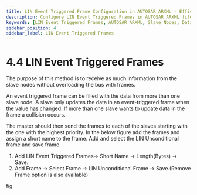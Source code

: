 ```yaml
---
title: LIN Event Triggered Frame Configuration in AUTOSAR ARXML - Efficient Data Handling
description: Configure LIN Event Triggered Frames in AUTOSAR ARXML files to optimize data communication from multiple slave nodes without overloading the bus. Assign short names and lengths to event-triggered frames, select LIN Unconditional frames, and manage data updates efficiently while handling potential collisions.
keywords: [LIN Event Triggered Frames, AUTOSAR ARXML, Slave Nodes, Data Update, Frame Collision, Master Node, LIN Unconditional Frame, Short Name, Frame Length]
sidebar_position: 4
sidebar_label: LIN Event Triggered Frames
---
```


# 4.4 LIN Event Triggered Frames

The purpose of this method is to receive as much information from the slave nodes without overloading the bus with frames. 

An event triggered frame can be filled with the data from more than one slave node. A slave only updates the data in an event-triggered frame when the value has changed. If more than one slave wants to update data in the frame a collision occurs. 

The master should then send the frames to each of the slaves starting with the one with the highest priority.
In the below figure add the frames and assign a short name to the frame. Add and select the LIN Unconditional frame and save frame.

1. Add LIN Event Triggered Frames→ Short Name → Length(Bytes) → Save.
2. Add Frame → Select Frame → LIN Unconditional Frame → Save.(Remove Frame option is also available)

fig